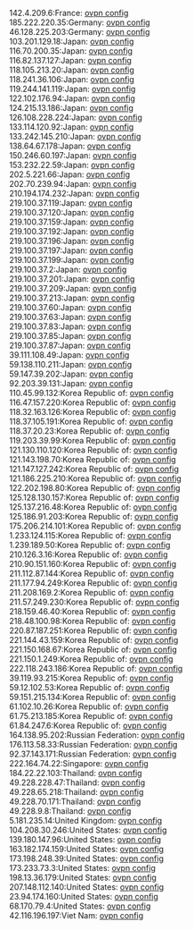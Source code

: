 142.4.209.6:France: [ovpn config](vpn/142_4_209_6.ovpn)  
185.222.220.35:Germany: [ovpn config](vpn/185_222_220_35.ovpn)  
46.128.225.203:Germany: [ovpn config](vpn/46_128_225_203.ovpn)  
103.201.129.18:Japan: [ovpn config](vpn/103_201_129_18.ovpn)  
116.70.200.35:Japan: [ovpn config](vpn/116_70_200_35.ovpn)  
116.82.137.127:Japan: [ovpn config](vpn/116_82_137_127.ovpn)  
118.105.213.20:Japan: [ovpn config](vpn/118_105_213_20.ovpn)  
118.241.36.106:Japan: [ovpn config](vpn/118_241_36_106.ovpn)  
119.244.141.119:Japan: [ovpn config](vpn/119_244_141_119.ovpn)  
122.102.176.94:Japan: [ovpn config](vpn/122_102_176_94.ovpn)  
124.215.13.186:Japan: [ovpn config](vpn/124_215_13_186.ovpn)  
126.108.228.224:Japan: [ovpn config](vpn/126_108_228_224.ovpn)  
133.114.120.92:Japan: [ovpn config](vpn/133_114_120_92.ovpn)  
133.242.145.210:Japan: [ovpn config](vpn/133_242_145_210.ovpn)  
138.64.67.178:Japan: [ovpn config](vpn/138_64_67_178.ovpn)  
150.246.60.197:Japan: [ovpn config](vpn/150_246_60_197.ovpn)  
153.232.22.59:Japan: [ovpn config](vpn/153_232_22_59.ovpn)  
202.5.221.66:Japan: [ovpn config](vpn/202_5_221_66.ovpn)  
202.70.239.94:Japan: [ovpn config](vpn/202_70_239_94.ovpn)  
210.194.174.232:Japan: [ovpn config](vpn/210_194_174_232.ovpn)  
219.100.37.119:Japan: [ovpn config](vpn/219_100_37_119.ovpn)  
219.100.37.120:Japan: [ovpn config](vpn/219_100_37_120.ovpn)  
219.100.37.159:Japan: [ovpn config](vpn/219_100_37_159.ovpn)  
219.100.37.192:Japan: [ovpn config](vpn/219_100_37_192.ovpn)  
219.100.37.196:Japan: [ovpn config](vpn/219_100_37_196.ovpn)  
219.100.37.197:Japan: [ovpn config](vpn/219_100_37_197.ovpn)  
219.100.37.199:Japan: [ovpn config](vpn/219_100_37_199.ovpn)  
219.100.37.2:Japan: [ovpn config](vpn/219_100_37_2.ovpn)  
219.100.37.201:Japan: [ovpn config](vpn/219_100_37_201.ovpn)  
219.100.37.209:Japan: [ovpn config](vpn/219_100_37_209.ovpn)  
219.100.37.213:Japan: [ovpn config](vpn/219_100_37_213.ovpn)  
219.100.37.60:Japan: [ovpn config](vpn/219_100_37_60.ovpn)  
219.100.37.63:Japan: [ovpn config](vpn/219_100_37_63.ovpn)  
219.100.37.83:Japan: [ovpn config](vpn/219_100_37_83.ovpn)  
219.100.37.85:Japan: [ovpn config](vpn/219_100_37_85.ovpn)  
219.100.37.87:Japan: [ovpn config](vpn/219_100_37_87.ovpn)  
39.111.108.49:Japan: [ovpn config](vpn/39_111_108_49.ovpn)  
59.138.110.211:Japan: [ovpn config](vpn/59_138_110_211.ovpn)  
59.147.39.202:Japan: [ovpn config](vpn/59_147_39_202.ovpn)  
92.203.39.131:Japan: [ovpn config](vpn/92_203_39_131.ovpn)  
110.45.99.132:Korea Republic of: [ovpn config](vpn/110_45_99_132.ovpn)  
116.47.157.220:Korea Republic of: [ovpn config](vpn/116_47_157_220.ovpn)  
118.32.163.126:Korea Republic of: [ovpn config](vpn/118_32_163_126.ovpn)  
118.37.105.191:Korea Republic of: [ovpn config](vpn/118_37_105_191.ovpn)  
118.37.20.23:Korea Republic of: [ovpn config](vpn/118_37_20_23.ovpn)  
119.203.39.99:Korea Republic of: [ovpn config](vpn/119_203_39_99.ovpn)  
121.130.110.120:Korea Republic of: [ovpn config](vpn/121_130_110_120.ovpn)  
121.143.198.70:Korea Republic of: [ovpn config](vpn/121_143_198_70.ovpn)  
121.147.127.242:Korea Republic of: [ovpn config](vpn/121_147_127_242.ovpn)  
121.186.225.210:Korea Republic of: [ovpn config](vpn/121_186_225_210.ovpn)  
122.202.198.80:Korea Republic of: [ovpn config](vpn/122_202_198_80.ovpn)  
125.128.130.157:Korea Republic of: [ovpn config](vpn/125_128_130_157.ovpn)  
125.137.216.48:Korea Republic of: [ovpn config](vpn/125_137_216_48.ovpn)  
125.186.91.203:Korea Republic of: [ovpn config](vpn/125_186_91_203.ovpn)  
175.206.214.101:Korea Republic of: [ovpn config](vpn/175_206_214_101.ovpn)  
1.233.124.115:Korea Republic of: [ovpn config](vpn/1_233_124_115.ovpn)  
1.239.189.50:Korea Republic of: [ovpn config](vpn/1_239_189_50.ovpn)  
210.126.3.16:Korea Republic of: [ovpn config](vpn/210_126_3_16.ovpn)  
210.90.151.160:Korea Republic of: [ovpn config](vpn/210_90_151_160.ovpn)  
211.112.87.144:Korea Republic of: [ovpn config](vpn/211_112_87_144.ovpn)  
211.177.94.249:Korea Republic of: [ovpn config](vpn/211_177_94_249.ovpn)  
211.208.169.2:Korea Republic of: [ovpn config](vpn/211_208_169_2.ovpn)  
211.57.249.230:Korea Republic of: [ovpn config](vpn/211_57_249_230.ovpn)  
218.159.46.40:Korea Republic of: [ovpn config](vpn/218_159_46_40.ovpn)  
218.48.100.98:Korea Republic of: [ovpn config](vpn/218_48_100_98.ovpn)  
220.87.187.251:Korea Republic of: [ovpn config](vpn/220_87_187_251.ovpn)  
221.144.43.159:Korea Republic of: [ovpn config](vpn/221_144_43_159.ovpn)  
221.150.168.67:Korea Republic of: [ovpn config](vpn/221_150_168_67.ovpn)  
221.150.1.249:Korea Republic of: [ovpn config](vpn/221_150_1_249.ovpn)  
222.118.243.186:Korea Republic of: [ovpn config](vpn/222_118_243_186.ovpn)  
39.119.93.215:Korea Republic of: [ovpn config](vpn/39_119_93_215.ovpn)  
59.12.102.53:Korea Republic of: [ovpn config](vpn/59_12_102_53.ovpn)  
59.151.215.134:Korea Republic of: [ovpn config](vpn/59_151_215_134.ovpn)  
61.102.10.26:Korea Republic of: [ovpn config](vpn/61_102_10_26.ovpn)  
61.75.213.185:Korea Republic of: [ovpn config](vpn/61_75_213_185.ovpn)  
61.84.247.6:Korea Republic of: [ovpn config](vpn/61_84_247_6.ovpn)  
164.138.95.202:Russian Federation: [ovpn config](vpn/164_138_95_202.ovpn)  
176.113.58.33:Russian Federation: [ovpn config](vpn/176_113_58_33.ovpn)  
92.37.143.171:Russian Federation: [ovpn config](vpn/92_37_143_171.ovpn)  
222.164.74.22:Singapore: [ovpn config](vpn/222_164_74_22.ovpn)  
184.22.22.103:Thailand: [ovpn config](vpn/184_22_22_103.ovpn)  
49.228.228.47:Thailand: [ovpn config](vpn/49_228_228_47.ovpn)  
49.228.65.218:Thailand: [ovpn config](vpn/49_228_65_218.ovpn)  
49.228.70.171:Thailand: [ovpn config](vpn/49_228_70_171.ovpn)  
49.228.9.8:Thailand: [ovpn config](vpn/49_228_9_8.ovpn)  
5.181.235.14:United Kingdom: [ovpn config](vpn/5_181_235_14.ovpn)  
104.208.30.246:United States: [ovpn config](vpn/104_208_30_246.ovpn)  
139.180.147.96:United States: [ovpn config](vpn/139_180_147_96.ovpn)  
163.182.174.159:United States: [ovpn config](vpn/163_182_174_159.ovpn)  
173.198.248.39:United States: [ovpn config](vpn/173_198_248_39.ovpn)  
173.233.73.3:United States: [ovpn config](vpn/173_233_73_3.ovpn)  
198.13.36.179:United States: [ovpn config](vpn/198_13_36_179.ovpn)  
207.148.112.140:United States: [ovpn config](vpn/207_148_112_140.ovpn)  
23.94.174.160:United States: [ovpn config](vpn/23_94_174_160.ovpn)  
68.170.79.4:United States: [ovpn config](vpn/68_170_79_4.ovpn)  
42.116.196.197:Viet Nam: [ovpn config](vpn/42_116_196_197.ovpn)  
